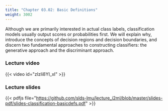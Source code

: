 ```yaml
---
title: "Chapter 03.02: Basic Definitions"
weight: 3002
---
```

Although we are primarily interested in actual class labels, classification models usually output scores or probabilities first. We will explain why, introduce the concepts of decision regions and decision boundaries, and discern two fundamental approaches to constructing classifiers: the generative approach and the discriminant approach.

<!--more-->

### Lecture video

{{< video id="zIzIi8YI_xI" >}}

### Lecture slides

{{< pdfjs file="https://github.com/slds-lmu/lecture_i2ml/blob/master/slides-pdf/slides-classification-basicdefs.pdf" >}}
